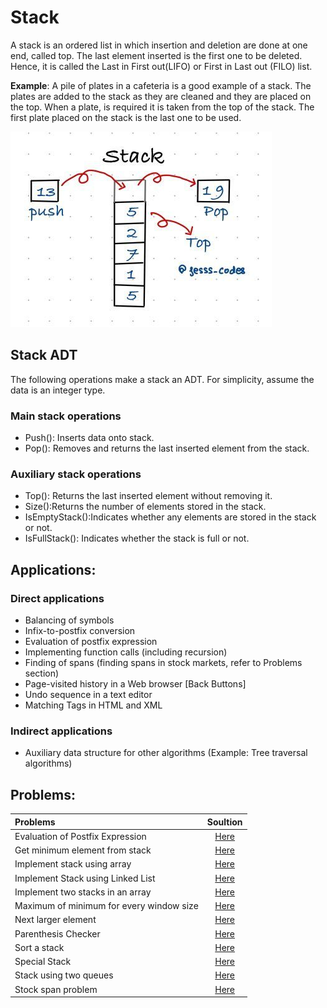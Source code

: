 # Stack

A stack is an ordered list in which insertion and deletion are done at one end, called
top. The last element inserted is the first one to be deleted. Hence, it is called the Last in First out(LIFO) or First in Last out (FILO) list.<br>

**Example**: A pile of plates in a cafeteria is a good example of a
stack. The plates are added to the stack as they are cleaned and they are placed on the top. When a
plate, is required it is taken from the top of the stack. The first plate placed on the stack is the last one to be used.

![stack](image/stack.png)<br>

## Stack ADT
The following operations make a stack an ADT. For simplicity, assume the data is an integer type.
### Main stack operations
- Push(): Inserts data onto stack.
- Pop(): Removes and returns the last inserted element from the stack.

### Auxiliary stack operations

- Top(): Returns the last inserted element without removing it.
- Size():Returns the number of elements stored in the stack.
- IsEmptyStack():Indicates whether any elements are stored in the stack or not.
- IsFullStack(): Indicates whether the stack is full or not.

## Applications:
### Direct applications
- Balancing of symbols
- Infix-to-postfix conversion
- Evaluation of postfix expression
- Implementing function calls (including recursion)
- Finding of spans (finding spans in stock markets, refer to Problems section)
- Page-visited history in a Web browser [Back Buttons]
- Undo sequence in a text editor
- Matching Tags in HTML and XML
### Indirect applications
- Auxiliary data structure for other algorithms (Example: Tree traversal algorithms)

## Problems:

| Problems    | Soultion  |      
| :------------- |:-------------:| 
| Evaluation of Postfix Expression  | [Here](https://www.geeksforgeeks.org/stack-set-4-evaluation-postfix-expression/) |
| Get minimum element from stack  | [Here](https://www.geeksforgeeks.org/design-a-stack-that-supports-getmin-in-o1-time-and-o1-extra-space/) |
| Implement stack using array  | [Here](https://www.geeksforgeeks.org/stack-data-structure-introduction-program/) |
| Implement Stack using Linked List  | [Here](https://www.geeksforgeeks.org/stack-data-structure-introduction-program/) |
| Implement two stacks in an array  | [Here](https://www.geeksforgeeks.org/implement-two-stacks-in-an-array/) |
| Maximum of minimum for every window size  | [Here](https://www.geeksforgeeks.org/find-the-maximum-of-minimums-for-every-window-size-in-a-given-array/) |
| Next larger element  | [Here](https://www.geeksforgeeks.org/next-greater-element/) |
| Parenthesis Checker  | [Here](https://www.geeksforgeeks.org/check-for-balanced-parentheses-in-an-expression/) |
| Sort a stack  | [Here](https://www.geeksforgeeks.org/sort-a-stack-using-recursion/) |
| Special Stack  | [Here](https://www.tutorialcup.com/interview/stack/min-stack.htm) |
| Stack using two queues  | [Here](https://www.geeksforgeeks.org/implement-stack-using-queue/) |
| Stock span problem  | [Here](https://www.geeksforgeeks.org/the-stock-span-problem/) |